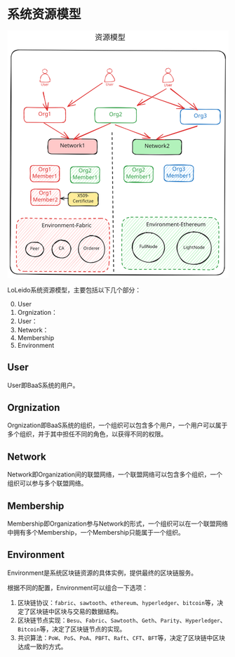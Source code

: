 # 系统资源模型

![系统资源模型](./resourceModel.svg)

LoLeido系统资源模型，主要包括以下几个部分：

0. User
1. Orgnization：
2. User：
3. Network：
4. Membership
5. Environment

## User

User即BaaS系统的用户。

## Orgnization

Orgnization即BaaS系统的组织，一个组织可以包含多个用户，一个用户可以属于多个组织，并于其中担任不同的角色，以获得不同的权限。

## Network

Network即Organization间的联盟网络，一个联盟网络可以包含多个组织，一个组织可以参与多个联盟网络。

## Membership

Membership即Organization参与Network的形式，一个组织可以在一个联盟网络中拥有多个Membership，一个Membership只能属于一个组织。

## Environment

Environment是系统区块链资源的具体实例，提供最终的区块链服务。

根据不同的配置，Environment可以组合一下选项：

1. 区块链协议：`fabric`、`sawtooth`、`ethereum`、`hyperledger`、`bitcoin`等，决定了区块链中区块与交易的数据结构。
2. 区块链节点实现：`Besu`、`Fabric`、`Sawtooth`、`Geth`、`Parity`、`Hyperledger`、`Bitcoin`等，决定了区块链节点的实现。
3. 共识算法：`PoW`、`PoS`、`PoA`、`PBFT`、`Raft`、`CFT`、`BFT`等，决定了区块链中区块达成一致的方式。